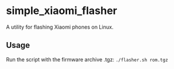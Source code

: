 # simple_xiaomi_flasher
A utility for flashing Xiaomi phones on Linux.

## Usage
Run the script with the firmware archive .tgz:
```./flasher.sh rom.tgz```
